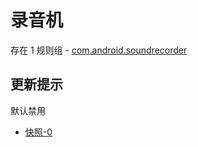 # 录音机

存在 1 规则组 - [com.android.soundrecorder](/src/apps/com.android.soundrecorder.ts)

## 更新提示

默认禁用

- [快照-0](https://i.gkd.li/i/14140552)
